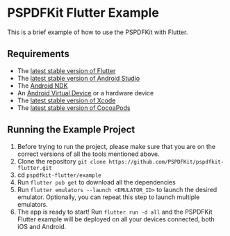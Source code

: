 # PSPDFKit Flutter Example

This is a brief example of how to use the PSPDFKit with Flutter.

## Requirements

- The [latest stable version of Flutter][install-flutter]
- The [latest stable version of Android Studio][android studio]
- The [Android NDK][install ndk]
- An [Android Virtual Device][managing avds] or a hardware device
- The [latest stable version of Xcode][xcode]
- The [latest stable version of CocoaPods][cocoapods releases]

## Running the Example Project

1. Before trying to run the project, please make sure that you are on the correct versions of all the tools mentioned above.
1. Clone the repository `git clone https://github.com/PSPDFKit/pspdfkit-flutter.git`
1. cd `pspdfkit-flutter/example`
1. Run `flutter pub get` to download all the dependencies
1. Run `flutter emulators --launch <EMULATOR_ID>` to launch the desired emulator. Optionally, you can repeat this step to launch multiple emulators.
1. The app is ready to start! Run `flutter run -d all` and the PSPDFKit Flutter example will be deployed on all your devices connected, both iOS and Android.


[install-flutter]: https://flutter.dev/docs/get-started/install
[android studio]: https://developer.android.com/studio
[install ndk]: https://developer.android.com/studio/projects/install-ndk
[managing avds]: https://developer.android.com/studio/run/managing-avds.html
[xcode]: https://apps.apple.com/us/app/xcode/id497799835?mt=12
[cocoapods releases]: https://github.com/CocoaPods/CocoaPods/releases

